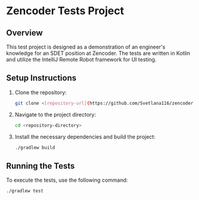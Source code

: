 # Zencoder Tests Project

## Overview
This test project is designed as a demonstration of an engineer's knowledge for an SDET position at Zencoder. 
The tests are written in Kotlin and utilize the IntelliJ Remote Robot framework for UI testing.

## Setup Instructions
1. Clone the repository:
    ```sh
    git clone <[repository-url](https://github.com/Svetlana116/zencoder.git)>
    ```
2. Navigate to the project directory:
    ```sh
    cd <repository-directory>
    ```
3. Install the necessary dependencies and build the project:
    ```sh
    ./gradlew build
    ```

## Running the Tests
To execute the tests, use the following command:
```sh
./gradlew test
